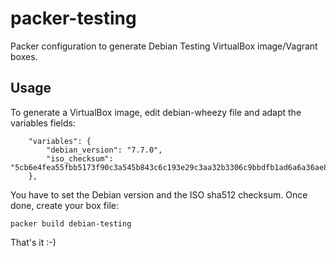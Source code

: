 packer-testing
=============

Packer configuration to generate Debian Testing VirtualBox image/Vagrant boxes.

Usage
-----

To generate a VirtualBox image, edit debian-wheezy file and adapt the variables fields:
```
    "variables": {
        "debian_version": "7.7.0",
        "iso_checksum": "5cb6e4fea55fbb5173f90c3a545b843c6c193e29c3aa32b3306c9bbdfb1ad6a6a36ae8be50e91af9d03d5f21c472bd05d04d3508172e0b519e76714333c7c74b"
    },

```
You have to set the Debian version and the ISO sha512 checksum. Once done, create your box file:
```
packer build debian-testing
```
That's it :-)
